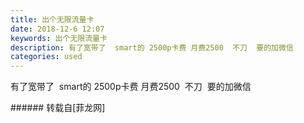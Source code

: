 ```yaml
---
title: 出个无限流量卡
date: 2018-12-6 12:07
keywords: 出个无限流量卡
description: 有了宽带了  smart的 2500p卡费 月费2500  不刀  要的加微信
categories: used
---
```

<td class="t_f" id="postmessage_2418279">

有了宽带了  smart的 2500p卡费 月费2500  不刀  要的加微信<br/>
<img alt="" border="0" class="zoom" data-cf-modified-ce28f93720ef38c9f4df1aef-="" file="http://www.flw.ph/data/appbyme/upload/image/201812/06/1REo56e54WYi.jpg" id="aimg_umL8u" lazyloadthumb="1" onclick="" onmouseover="" src="http://www.flw.ph/data/appbyme/upload/image/201812/06/1REo56e54WYi.jpg"/><br/>
</td>
###### 转载自[菲龙网]
